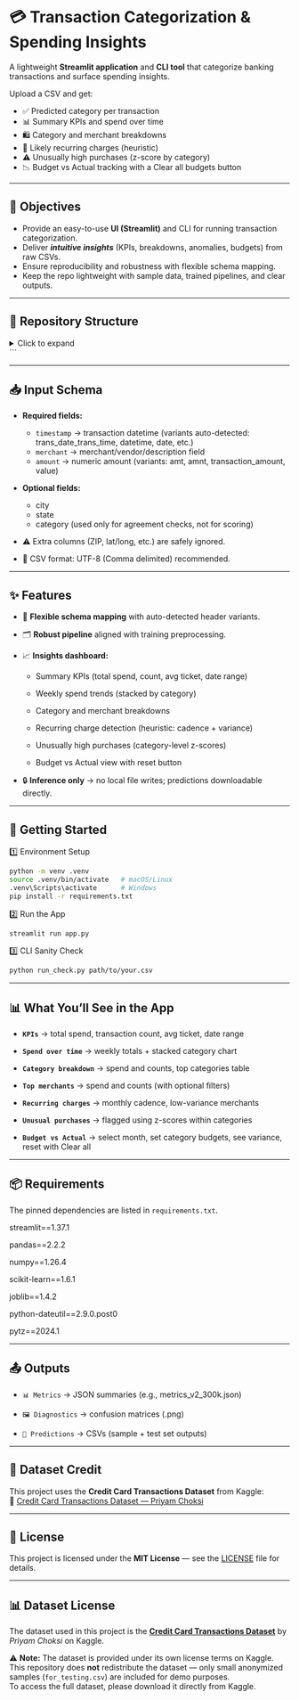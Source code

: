 # 💳 Transaction Categorization & Spending Insights

A lightweight **Streamlit application** and **CLI tool** that categorize banking transactions and surface spending insights.

Upload a CSV and get:

- ✅ Predicted category per transaction
- 📊 Summary KPIs and spend over time
- 🛍 Category and merchant breakdowns
- 🔁 Likely recurring charges (heuristic)
- ⚠️ Unusually high purchases (z-score by category)
- 📉 Budget vs Actual tracking with a Clear all budgets button

---

## 🎯 Objectives

- Provide an easy-to-use **UI (Streamlit)** and CLI for running transaction categorization.
- Deliver **_intuitive insights_** (KPIs, breakdowns, anomalies, budgets) from raw CSVs.
- Ensure reproducibility and robustness with flexible schema mapping.
- Keep the repo lightweight with sample data, trained pipelines, and clear outputs.

---

## 📂 Repository Structure

<details>
<summary>Click to expand</summary>
```bash
data/
┣ for_testing.csv
┗ README.md

models/
┣ pipeline_v2_300k.joblib
┣ pipeline.joblib
┗ README.md

notebooks/
┣ transaction_categorization.ipynb
┗ README.md

outputs/
┣ confusion_matrix_v2_300k.png
┣ confusion_matrix.png
┣ metrics_v2_300k.json
┣ metrics.json
┣ predictions_sample.csv
┣ predictions(for_testing).csv
┗ README.md

app.py
credit_card_transactions.csv.zip
README.md
requirements.txt
run_check.py

</details>```

---

## 📥 Input Schema

- **Required fields:**

  - `timestamp` → transaction datetime (variants auto-detected: trans_date_trans_time, datetime, date, etc.)
  - `merchant` → merchant/vendor/description field
  - `amount` → numeric amount (variants: amt, amnt, transaction_amount, value)

- **Optional fields:**

  - city
  - state
  - category (used only for agreement checks, not for scoring)

- ⚠️ Extra columns (ZIP, lat/long, etc.) are safely ignored.
- 📌 CSV format: UTF-8 (Comma delimited) recommended.

---

## ✨ Features

- 🔎 **Flexible schema mapping** with auto-detected header variants.

- 🗂 **Robust pipeline** aligned with training preprocessing.

- 📈 **Insights dashboard:**

  - Summary KPIs (total spend, count, avg ticket, date range)

  - Weekly spend trends (stacked by category)

  - Category and merchant breakdowns

  - Recurring charge detection (heuristic: cadence + variance)

  - Unusually high purchases (category-level z-scores)

  - Budget vs Actual view with reset button

- 🔒 **Inference only** → no local file writes; predictions downloadable directly.

---

## 🚀 Getting Started

1️⃣ Environment Setup

```bash
python -m venv .venv
source .venv/bin/activate   # macOS/Linux
.venv\Scripts\activate      # Windows
pip install -r requirements.txt

```

2️⃣ Run the App

```bash
streamlit run app.py
```

3️⃣ CLI Sanity Check

```bash
python run_check.py path/to/your.csv

```

---

## 📊 What You’ll See in the App

- **`KPIs`** → total spend, transaction count, avg ticket, date range

- **`Spend over time`** → weekly totals + stacked category chart

- **`Category breakdown`** → spend and counts, top categories table

- **`Top merchants`** → spend and counts (with optional filters)

- **`Recurring charges`** → monthly cadence, low-variance merchants

- **`Unusual purchases`** → flagged using z-scores within categories

- **`Budget vs Actual`** → select month, set category budgets, see variance, reset with Clear all

---

## 📦 Requirements

The pinned dependencies are listed in `requirements.txt`.

streamlit==1.37.1

pandas==2.2.2

numpy==1.26.4

scikit-learn==1.6.1

joblib==1.4.2

python-dateutil==2.9.0.post0

pytz==2024.1

---

## 📤 Outputs

- `📊 Metrics` → JSON summaries (e.g., metrics_v2_300k.json)

- `🖼 Diagnostics` → confusion matrices (.png)

- `📑 Predictions` → CSVs (sample + test set outputs)

---

## 📌 Dataset Credit

This project uses the **Credit Card Transactions Dataset** from Kaggle:  
🔗 [Credit Card Transactions Dataset — Priyam Choksi](https://www.kaggle.com/datasets/priyamchoksi/credit-card-transactions-dataset)

---

## 📜 License

This project is licensed under the **MIT License** — see the [LICENSE](./LICENSE) file for details.

---

## 📊 Dataset License

The dataset used in this project is the **[Credit Card Transactions Dataset](https://www.kaggle.com/datasets/priyamchoksi/credit-card-transactions-dataset)** by _Priyam Choksi_ on Kaggle.

⚠️ **Note:** The dataset is provided under its own license terms on Kaggle.  
This repository does **not** redistribute the dataset — only small anonymized samples (`for_testing.csv`) are included for demo purposes.  
To access the full dataset, please download it directly from Kaggle.
